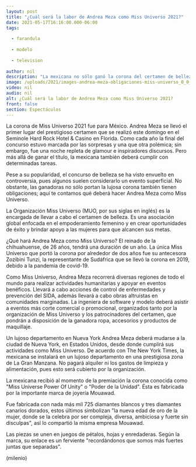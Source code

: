 ```yaml
---
layout: post
title: "¿Cuál será la labor de Andrea Meza como Miss Universo 2021?"
date: 2021-05-17T16:16:00.000-06:00
tags:
  
  - farandula
  
  - modelo
  
  - television
  
author: nil
description: "La mexicana no sólo ganó la corona del certamen de belleza, también deberá cumplir con determinadas obligaciones como Miss Universo. "
image: /uploads/2021/images-andrea-meza-obligaciones-miss-universo_0_0_1200_747.jpg
video: nil
audio: nil
alt: ¿Cuál será la labor de Andrea Meza como Miss Universo 2021?
front: false
section: Espectáculos
---
```


La corona de Miss Universo 2021 fue para México. Andrea Meza se llevó el primer lugar del prestigioso certamen que se realizó este domingo en el Seminole Hard Rock Hotel & Casino en Florida. Como cada año la final del concurso estuvo marcada por las sorpresas y una que otra polémica; sin embargo, fue una noche repleta de glamour e inspiradores discursos. Pero más allá de ganar el título, la mexicana también deberá cumplir con determinadas tareas.  

Pese a su popularidad, el concurso de belleza se ha visto envuelto en controversia, pues algunos suelen considerarlo un evento superficial. No obstante, las ganadoras no sólo portan la lujosa corona también tienen obligaciones; aquí te contamos qué deberá hacer Andrea Meza como Miss Universo.  

​La Organización Miss Universo (MUO, por sus siglas en inglés) es la encargada de llevar a cabo el certamen de belleza. Es una asociación global enfocada en el empoderamiento femenino y en crear oportunidades de éxito y brindar apoyo a las mujeres para que alcancen sus metas.  

¿Qué hará Andrea Meza como Miss Universo? 
El reinado de la chihuahuense, de 26 años, tendrá una duración de un año. La única Miss Universo que portó la corona por alrededor de dos años fue su antecesora Zozibini Tunzi, la representante de Sudáfrica que se llevó la corona en 2019, debido a la pandemia de covid-19.   

Como Miss Universo, Andrea Meza recorrerá diversas regiones de todo el mundo para realizar actividades humanitarias y apoyar en eventos benéficos. Llevará a cabo acciones de control de enfermedades y prevención del SIDA, además llevará a cabo obras altruistas en comunidades marginadas.  La ingeniera de software y modelo deberá asistir a eventos más corte comercial o promocional, organizados tanto por la organización de Miss Universo y los patrocinadores del certamen, que pondrán a disposición de la ganadora ropa, accesorios y productos de maquillaje.  

Un lujoso departamento en Nueva York Andrea Meza deberá mudarse a la ciudad de Nueva York, en Estados Unidos, desde donde cumplirá sus actividades como Miss Universo. De acuerdo con The New York Times, la mexicana se instalará en un lujoso departamento en una prestigiosa zona de La Gran Manzana. No pagará alquiler ni los gastos de limpieza y alimentación, pues esto será cubierto por la organización.  

La mexicana recibió al momento de la premiación la corona conocida como "Miss Universe Power Of Unity" o "Poder de la Unidad". Ésta es fabricada por la importante marca de joyería Mouawad. 

Fue fabricada con nada más mil 725 diamantes blancos y tres diamantes canarios dorados, estos últimos simbolizan "la nueva edad de oro de la mujer, donde se la celebra por ser compleja, diversa, ambiciosa y fuerte sin disculpas", así lo compartió la misma empresa Mouawad.  

Las piezas se unen en juegos de pétalos, hojas y enredaderas. Según la marca, su enlace es un ferviente "recordándonos que somos más fuertes juntas que separadas".  

(milenio)